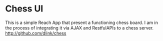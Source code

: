 # Chess UI

This is a simple Reach App that present a functioning chess board.
I am in the process of integrating it via AJAX and RestfulAPIs to
a chess server.  http://github.com/dlink/chess
